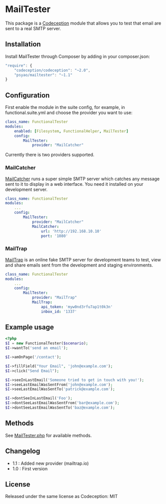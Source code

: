 # MailTester

This package is a [Codeception](http://codeception.com/) module that allows you to test that email are sent to a real SMTP server.


## Installation

Install MailTester through Composer by adding in your composer.json:

```js
"require": {
    "codeception/codeception": "~2.0",
    "psyao/mailtester": "~1.1"
}
```


## Configuration

First enable the module in the suite config, for example, in functional.suite.yml and choose the provider you want to use:

```yml
class_name: FunctionalTester
modules:
    enabled: [Filesystem, FunctionalHelper, MailTester]
    config:
        MailTester:
            provider: "MailCatcher"
```

Currently there is two providers supported.

### MailCatcher

[MailCatcher](http://mailcatcher.me/) runs a super simple SMTP server which catches any message sent to it to display in a web interface. You need it installed on your development server.

```yml
class_name: FunctionalTester
modules:
    ...
    config:
        MailTester:
            provider: "MailCatcher"
            MailCatcher:
                url: 'http://192.168.10.10'
                port: '1080'
```

### MailTrap

[MailTrap](https://mailtrap.io/) is an online fake SMTP server for development teams to test, view and share emails sent from the development and staging environments.

```yml
class_name: FunctionalTester
modules:
    ...
    config:
        MailTester:
            provider: "MailTrap"
            MailTrap:
                api_token: 'myw0nd3rfu7ap1t0k3n'
                inbox_id: '1337'
```


## Example usage

```php
<?php
$I = new FunctionalTester($scenario);
$I->wantTo('send an email');

$I->amOnPage('/contact');

$I->fillField("Your Email", 'john@example.com');
$I->click("Send Email");

$I->seeInLastEmail('Someone tried to get in touch with you!');
$I->seeLastEmailWasSentFrom('john@example.com');
$I->seeLastEmailWasSentTo('patrick@example.com');

$I->dontSeeInLastEmail('Foo');
$I->dontSeeLastEmailWasSentFrom('bar@example.com');
$I->dontSeeLastEmailWasSentTo('baz@example.com');
```


## Methods

See [MailTester.php](https://github.com/psyao/mailtester/blob/master/src/Codeception/Module/MailTester.php) for available methods.


## Changelog

- 1.1 : Added new provider (mailtrap.io)
- 1.0 : First version


## License

Released under the same license as Codeception: MIT